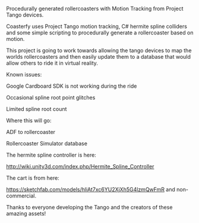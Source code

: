 Procedurally generated rollercoasters with Motion Tracking from Project Tango devices.

Coasterfy uses Project Tango motion tracking, C# hermite spline colliders and some simple scripting to procedurally generate a rollercoaster based on motion.

This project is going to work towards allowing the tango devices to map the worlds rollercoasters and then easily update them to a database that would allow others to ride it in virtual reality. 





Known issues:




Google Cardboard SDK is not working during the ride

Occasional spline root point glitches

Limited spline root count




Where this will go:

ADF to rollercoaster
 
Rollercoaster Simulator database

 

The hermite spline controller is here:

http://wiki.unity3d.com/index.php/Hermite_Spline_Controller

The cart is from here:

https://sketchfab.com/models/hliAt7xc6YU2XjXh5G4lzmQwFmR and non-commercial.



Thanks to everyone developing the Tango and the creators of these amazing assets!

